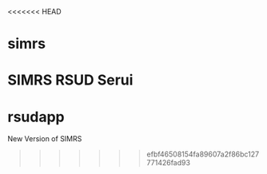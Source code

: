 <<<<<<< HEAD
# simrs
SIMRS RSUD Serui
=======
# rsudapp
New Version of SIMRS
>>>>>>> efbf46508154fa89607a2f86bc127771426fad93
